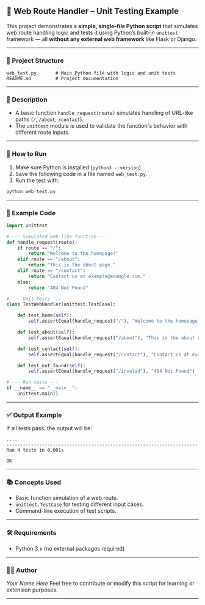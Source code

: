 ## 🧪 Web Route Handler – Unit Testing Example

This project demonstrates a **simple, single-file Python script** that simulates web route handling logic and tests it using Python’s built-in `unittest` framework — all **without any external web framework** like Flask or Django.

---

### 📁 Project Structure

```
web_test.py       # Main Python file with logic and unit tests
README.md         # Project documentation
```

---

### 📜 Description

* A basic function `handle_request(route)` simulates handling of URL-like paths (`/`, `/about`, `/contact`).
* The `unittest` module is used to validate the function's behavior with different route inputs.

---

### 🚀 How to Run

1. Make sure Python is installed (`python3 --version`).
2. Save the following code in a file named `web_test.py`.
3. Run the test with:

```bash
python web_test.py
```

---

### 🧩 Example Code

```python
import unittest

# --- Simulated web-like function ---
def handle_request(route):
    if route == "/":
        return "Welcome to the homepage!"
    elif route == "/about":
        return "This is the about page."
    elif route == "/contact":
        return "Contact us at example@example.com."
    else:
        return "404 Not Found"

# --- Unit Tests ---
class TestWebHandler(unittest.TestCase):

    def test_home(self):
        self.assertEqual(handle_request("/"), "Welcome to the homepage!")

    def test_about(self):
        self.assertEqual(handle_request("/about"), "This is the about page.")

    def test_contact(self):
        self.assertEqual(handle_request("/contact"), "Contact us at example@example.com.")

    def test_not_found(self):
        self.assertEqual(handle_request("/invalid"), "404 Not Found")

# --- Run tests ---
if __name__ == "__main__":
    unittest.main()
```

---

### ✅ Output Example

If all tests pass, the output will be:

```
....
----------------------------------------------------------------------
Ran 4 tests in 0.001s

OK
```

---

### 📚 Concepts Used

* Basic function simulation of a web route.
* `unittest.TestCase` for testing different input cases.
* Command-line execution of test scripts.

---

### 🛠️ Requirements

* Python 3.x (no external packages required)

---

### 🧑‍💻 Author

*Your Name Here*
Feel free to contribute or modify this script for learning or extension purposes.

---
